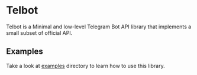 # Telbot
Telbot is a Minimal and low-level Telegram Bot API library that implements a small subset of official API.

## Examples
Take a look at [examples](examples) directory to learn how to use this library.
